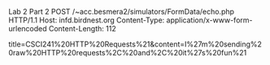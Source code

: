 Lab 2 Part 2
POST /~acc.besmera2/simulators/FormData/echo.php HTTP/1.1
Host: infd.birdnest.org
Content-Type: application/x-www-form-urlencoded
Content-Length: 112

title=CSCI241%20HTTP%20Requests%21&content=I%27m%20sending%20raw%20HTTP%20requests%2C%20and%2C%20it%27s%20fun%21

